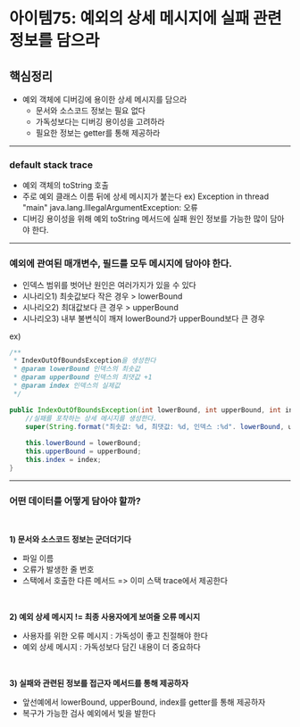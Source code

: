 # 아이템75: 예외의 상세 메시지에 실패 관련 정보를 담으라



## 핵심정리

- 예외 객체에 디버깅에 용이한 상세 메시지를 담으라
  - 문서와 소스코드 정보는 필요 없다
  - 가독성보다는 디버깅 용이성을 고려하라
  - 필요한 정보는 getter를 통해 제공하라
 
---

### default stack trace
- 예외 객체의 toString 호출
- 주로 예외 클래스 이름 뒤에 상세 메시지가 붙는다 ex) Exception in thread "main" java.lang.IllegalArgumentException: 오류
- 디버깅 용이성을 위해 예외 toString 메서드에 실패 원인 정보를 가능한 많이 담아야 한다.

---

### 예외에 관여된 매개변수, 필드를 모두 메시지에 담아야 한다.

- 인덱스 범위를 벗어난 원인은 여러가지가 있을 수 있다
- 시나리오1) 최솟값보다 작은 경우 > lowerBound
- 시나리오2) 최대값보다 큰 경우 > upperBound
- 시나리오3) 내부 불변식이 깨져 lowerBound가 upperBound보다 큰 경우

ex) 
```java
/**
 * IndexOutOfBoundsException을 생성한다
 * @param lowerBound 인덱스의 최솟값
 * @param upperBound 인덱스의 최댓값 +1
 * @param index 인덱스의 실제값
 */

public IndexOutOfBoundsException(int lowerBound, int upperBound, int index){
    //실패를 포착하는 상세 메시지를 생성한다.
    super(String.format("최솟값: %d, 최댓값: %d, 인덱스 :%d". lowerBound, upperBound, index));
    
    this.lowerBound = lowerBound;
    this.upperBound = upperBound;
    this.index = index;
}
```

---

### 어떤 데이터를 어떻게 담아야 할까?

<br>

**1) 문서와 소스코드 정보는 군더더기다**
- 파일 이름
- 오류가 발생한 줄 번호
- 스택에서 호출한 다른 메서드
=> 이미 스택 trace에서 제공한다

<br>

**2) 예외 상세 메시지 != 최종 사용자에게 보여줄 오류 메시지**
- 사용자를 위한 오류 메시지 : 가독성이 좋고 친절해야 한다
- 예외 상세 메시지 : 가독성보다 담긴 내용이 더 중요하다

<br>

**3) 실패와 관련된 정보를 접근자 메서드를 통해 제공하자**
- 앞선예에서 lowerBound, upperBound, index를 getter를 통해 제공하자
- 복구가 가능한 검사 예외에서 빛을 발한다

